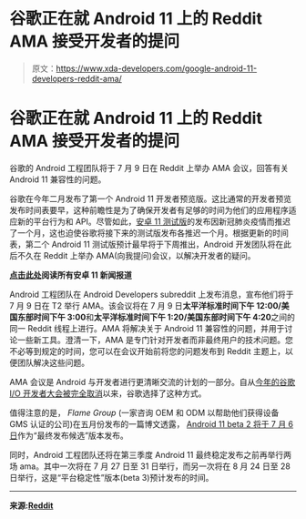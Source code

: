 # 谷歌正在就 Android 11 上的 Reddit AMA 接受开发者的提问

> 原文：<https://www.xda-developers.com/google-android-11-developers-reddit-ama/>

# 谷歌正在就 Android 11 上的 Reddit AMA 接受开发者的提问

谷歌的 Android 工程团队将于 7 月 9 日在 Reddit 上举办 AMA 会议，回答有关 Android 11 兼容性的问题。

谷歌在今年二月发布了第一个 Android 11 开发者预览版。这比通常的开发者预览发布时间表要早，这种前瞻性是为了确保开发者有足够的时间为他们的应用程序适应新的平台行为和 API。尽管如此，[安卓 11 测试版](https://www.xda-developers.com/android-11-beta-1-update-live-google-pixel-2-3-3a-4-xl-device-controls-api-quick-settings-media-controls/)的发布因新冠肺炎疫情而推迟了一个月，这也迫使谷歌将接下来的测试版发布各推迟一个月。根据更新的时间表，第二个 Android 11 测试版预计最早将于下周推出，Android 开发团队将在此后不久在 Reddit 上举办 AMA(向我提问)会议，以解决开发者的疑问。

**[点击此处](https://www.xda-developers.com/tag/android-11/)阅读所有安卓 11 新闻报道**

Android 工程团队在 Android Developers subreddit 上发布消息，宣布他们将于 7 月 9 日在 T2 举行 AMA。该会议将在 7 月 9 日**太平洋标准时间下午 12:00/美国东部时间下午 3:00**和**太平洋标准时间下午 1:20/美国东部时间下午 4:20**之间的同一 Reddit 线程上进行。AMA 将解决关于 Android 11 兼容性的问题，并用于讨论一些新工具。澄清一下，AMA 是专门针对开发者而非最终用户的技术问题。您不必等到规定的时间，您可以在会议开始前将您的问题发布到 Reddit 主题上，以便团队解决这些问题。

AMA 会议是 Android 与开发者进行更清晰交流的计划的一部分。自从[今年的谷歌 I/O 开发者大会被完全取消](https://www.xda-developers.com/google-io-2020-canceled/)以来，谷歌选择了这种方式。

值得注意的是， *Flame Group* (一家咨询 OEM 和 ODM 以帮助他们获得设备 GMS 认证的公司)在五月份发布的一篇博文透露， [Android 11 beta 2 将于 7 月 6 日](https://www.xda-developers.com/google-android-11-beta-june-3-2020-developer-preview-4-live-release/)作为“最终发布候选”版本发布。

同时，Android 工程团队还将在第三季度 Android 11 最终稳定发布之前再举行两场 ama。其中一次将在 7 月 27 日至 31 日举行，而另一次将在 8 月 24 日至 28 日举行，这是“平台稳定性”版本(beta 3)预计发布的时间。

* * *

**来源:[Reddit](https://www.reddit.com/r/androiddev/comments/hk3hrq/were_on_the_android_engineering_team_ask_us/?utm_source=share&utm_medium=web2x)**
